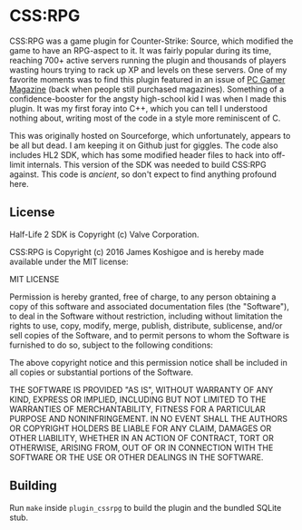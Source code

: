 # CSS:RPG

CSS:RPG was a game plugin for Counter-Strike: Source, which modified the game to have an RPG-aspect to it. It was fairly
popular during its time, reaching 700+ active servers running the plugin and thousands of players wasting hours trying
to rack up XP and levels on these servers. One of my favorite moments was to find this plugin featured in an issue of
[PC Gamer Magazine](http://jameskoshigoe.com/stuff/cssrpg-pcgamer.jpg) (back when people still purchased magazines).
Something of a confidence-booster for the angsty high-school kid I was when I made this plugin. It was my first foray
into C++, which you can tell I understood nothing about, writing most of the code in a style more reminiscent of C.

This was originally hosted on Sourceforge, which unfortunately, appears to be all but dead. I am keeping it on Github
just for giggles. The code also includes HL2 SDK, which has some modified header files to hack into off-limit internals.
This version of the SDK was needed to build CSS:RPG against. This code is *ancient*, so don't expect to find anything
profound here.

## License

Half-Life 2 SDK is Copyright (c) Valve Corporation.

CSS:RPG is Copyright (c) 2016 James Koshigoe and is hereby made available under the MIT license:

MIT LICENSE

Permission is hereby granted, free of charge, to any person obtaining a copy of this software and associated documentation files (the "Software"), to deal in the Software without restriction, including without limitation the rights to use, copy, modify, merge, publish, distribute, sublicense, and/or sell copies of the Software, and to permit persons to whom the Software is furnished to do so, subject to the following conditions:

The above copyright notice and this permission notice shall be included in all copies or substantial portions of the Software.

THE SOFTWARE IS PROVIDED "AS IS", WITHOUT WARRANTY OF ANY KIND, EXPRESS OR IMPLIED, INCLUDING BUT NOT LIMITED TO THE WARRANTIES OF MERCHANTABILITY, FITNESS FOR A PARTICULAR PURPOSE AND NONINFRINGEMENT. IN NO EVENT SHALL THE AUTHORS OR COPYRIGHT HOLDERS BE LIABLE FOR ANY CLAIM, DAMAGES OR OTHER LIABILITY, WHETHER IN AN ACTION OF CONTRACT, TORT OR OTHERWISE, ARISING FROM, OUT OF OR IN CONNECTION WITH THE SOFTWARE OR THE USE OR OTHER DEALINGS IN THE SOFTWARE.
## Building

Run `make` inside `plugin_cssrpg` to build the plugin and the bundled SQLite stub.
